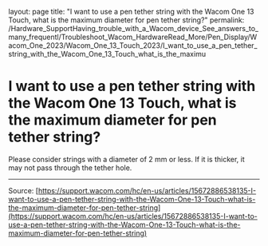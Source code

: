 layout: page
title: "I want to use a pen tether string with the Wacom One 13 Touch, what is the maximum diameter for pen tether string?"
permalink: /Hardware_SupportHaving_trouble_with_a_Wacom_device_See_answers_to_many_frequentl/Troubleshoot_Wacom_HardwareRead_More/Pen_Display/Wacom_One_2023/Wacom_One_13_Touch_2023/I_want_to_use_a_pen_tether_string_with_the_Wacom_One_13_Touch_what_is_the_maximu

# I want to use a pen tether string with the Wacom One 13 Touch, what is the maximum diameter for pen tether string?

Please consider strings with a diameter of 2 mm or less. If it is thicker, it may not pass through the tether hole.

---
Source: [https://support.wacom.com/hc/en-us/articles/15672886538135-I-want-to-use-a-pen-tether-string-with-the-Wacom-One-13-Touch-what-is-the-maximum-diameter-for-pen-tether-string](https://support.wacom.com/hc/en-us/articles/15672886538135-I-want-to-use-a-pen-tether-string-with-the-Wacom-One-13-Touch-what-is-the-maximum-diameter-for-pen-tether-string)
